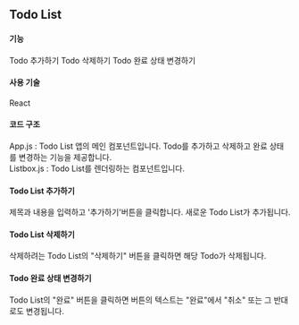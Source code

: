 <h2>Todo List</h2>

<h4>기능</h4>
Todo 추가하기
Todo 삭제하기
Todo 완료 상태 변경하기

<h4>사용 기술</h4>
React

<h4>코드 구조</h4>
App.js : Todo List 앱의 메인 컴포넌트입니다. Todo를 추가하고 삭제하고 완료 상태를 변경하는 기능을 제공합니다.<br/>
Listbox.js : Todo List를 렌더링하는 컴포넌트입니다.

<h4>Todo List 추가하기</h4>
제목과 내용을 입력하고 '추가하기'버튼을 클릭합니다.
새로운 Todo List가 추가됩니다.

<h4>Todo List 삭제하기</h4>
삭제하려는 Todo List의 "삭제하기" 버튼을 클릭하면 해당 Todo가 삭제됩니다.

<h4>Todo 완료 상태 변경하기</h4>
Todo List의 "완료" 버튼을 클릭하면 버튼의 텍스트는 "완료"에서 "취소" 또는 그 반대로도 변경됩니다.
